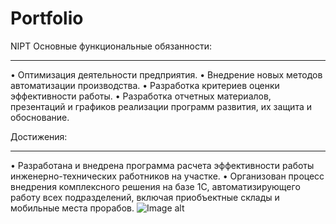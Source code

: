 # Portfolio
NIPT
Основные функциональные обязанности:
- - - - - - - - - - - - - - - - - - - - - - - - - - - - - - - -
• Оптимизация деятельности предприятия.
• Внедрение новых методов автоматизации производства.
• Разработка критериев оценки эффективности работы. 
• Разработка отчетных материалов, презентаций и графиков реализации программ развития, их защита и обоснование.

Достижения:
- - - - - - - - - - - - - - - - - - - - - - - - - - - - - - - -
• Разработана и внедрена программа расчета эффективности работы инженерно-технических работников на участке.
• Организован процесс внедрения комплексного решения на базе 1С, автоматизирующего работу всех подразделений, включая приобъектные склады и мобильные места прорабов.
![Image alt](https://github.com/stavrtin/Portfolio/img/KPI_Снабжение.png)
